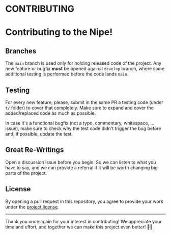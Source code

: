 # CONTRIBUTING

# Contributing to the Nipe!

## Branches

The `main` branch is used only for holding released code of the project. Any
new feature or bugfix **must** be opened against `develop` branch, where some
additional testing is performed before the code lands `main`.

## Testing

For every new feature, please, submit in the same PR a testing code (under
`t/` folder) to cover that completely. Make sure to expand and cover the
added/replaced code as much as possible.

In case it's a functional bugfix (not a typo, commentary, whitespace, ...
issue), make sure to check why the test code didn't trigger the bug before
and, if possible, update the test.

## Great Re-Writings

Open a discussion issue before you begin. So we can listen to what you have to
say, and we can provide a referral if it will be worth changing big parts of
the project.

## License

By opening a pull request in this repository, you agree to provide your work
under the [project license](../LICENSE.md).

---

Thank you once again for your interest in contributing! We appreciate your time 
and effort, and together we can make this project even better! 🚀🌟

